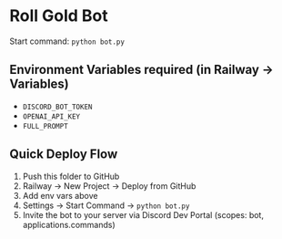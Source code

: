 
# Roll Gold Bot

Start command: `python bot.py`

## Environment Variables required (in Railway → Variables)
- `DISCORD_BOT_TOKEN`
- `OPENAI_API_KEY`
- `FULL_PROMPT`

## Quick Deploy Flow
1) Push this folder to GitHub
2) Railway → New Project → Deploy from GitHub
3) Add env vars above
4) Settings → Start Command → `python bot.py`
5) Invite the bot to your server via Discord Dev Portal (scopes: bot, applications.commands)
